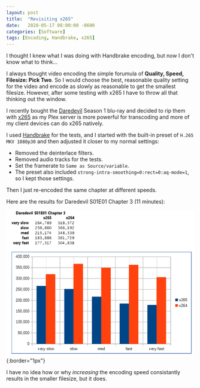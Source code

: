 ```yaml
---
layout: post
title:  "Revisiting x265"
date:   2020-05-17 08:00:00 -0600
categories: [Software]
tags: [Encoding, Handbrake, x265]
---
```


I thought I knew what I was doing with Handbrake encoding, but now I don't know what to think...

I always thought video encoding the simple forumula of **Quality, Speed, Filesize: Pick Two**. So I would choose the best, reasonable quality setting for the video and encode as slowly as reasonable to get the smallest filesize. However, after some testing with x265 I have to throw all that thinking out the window.

I recently bought the [Daredevil](https://www.imdb.com/title/tt3322312/) Season 1 blu-ray and decided to rip them with [x265](https://infogalactic.com/info/High_Efficiency_Video_Coding) as my Plex server is more powerful for transcoding and more of my client devices can do x265 natively.

I used [Handbrake](https://handbrake.fr) for the tests, and I started with the built-in preset of `H.265 MKV 1080p30` and then adjusted it closer to my normal settings:

* Removed the deinterlace filters.
* Removed audio tracks for the tests.
* Set the framerate to `Same as Source/variable`.
* The preset also included `strong-intra-smoothing=0:rect=0:aq-mode=1`, so I kept those settings.

Then I just re-encoded the same chapter at different speeds.

Here are the results for Daredevil S01E01 Chapter 3 (11 minutes):

![x265 testing results](/assets/2020/05/revisiting-x265.png){:border="1px"}

I have no idea how or why *increasing* the encoding speed consistantly results in the smaller filesize, but it does.
